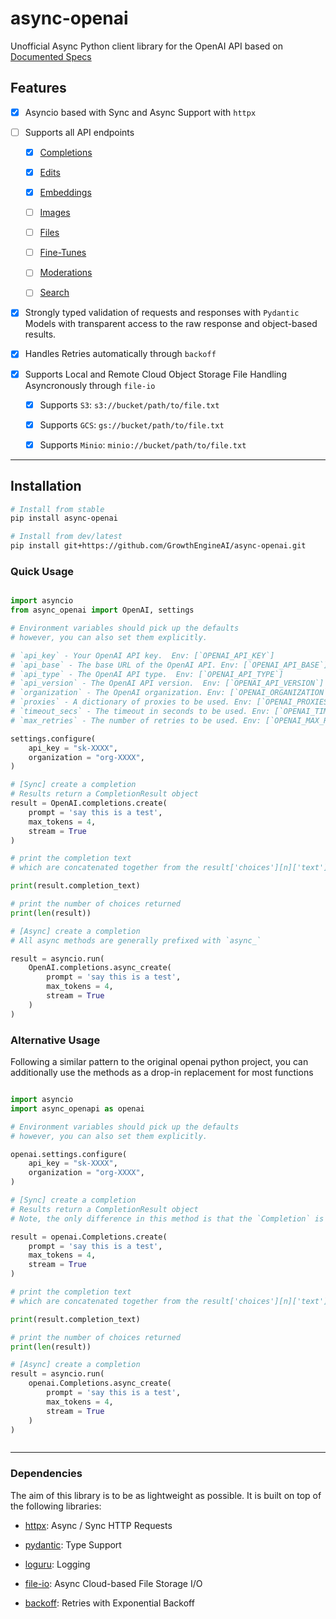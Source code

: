 # async-openai
 Unofficial Async Python client library for the OpenAI API based on [Documented Specs](https://beta.openai.com/docs/api-reference/making-requests)

## Features

- [x] Asyncio based with Sync and Async Support with `httpx`

- [ ] Supports all API endpoints

    - [x] [Completions](https://beta.openai.com/docs/api-reference/completions)
    
    - [x] [Edits](https://beta.openai.com/docs/api-reference/edits)
    
    - [x] [Embeddings](https://beta.openai.com/docs/api-reference/embeddings)

    - [ ] [Images](https://beta.openai.com/docs/api-reference/images)

    - [ ] [Files](https://beta.openai.com/docs/api-reference/files)

    - [ ] [Fine-Tunes](https://beta.openai.com/docs/api-reference/fine-tunes)

    - [ ] [Moderations](https://beta.openai.com/docs/api-reference/moderations)

    - [ ] [Search](#)

- [x] Strongly typed validation of requests and responses with `Pydantic` Models with transparent 
    access to the raw response and object-based results.

- [x] Handles Retries automatically through `backoff`

- [x] Supports Local and Remote Cloud Object Storage File Handling Asyncronously through `file-io`

    - [x] Supports `S3`: `s3://bucket/path/to/file.txt`
    
    - [x] Supports `GCS`: `gs://bucket/path/to/file.txt`

    - [x] Supports `Minio`: `minio://bucket/path/to/file.txt`

---
 
## Installation

```bash
# Install from stable
pip install async-openai

# Install from dev/latest
pip install git+https://github.com/GrowthEngineAI/async-openai.git

```

### Quick Usage

```python

import asyncio
from async_openai import OpenAI, settings

# Environment variables should pick up the defaults
# however, you can also set them explicitly.

# `api_key` - Your OpenAI API key.  Env: [`OPENAI_API_KEY`]
# `api_base` - The base URL of the OpenAI API. Env: [`OPENAI_API_BASE`]
# `api_type` - The OpenAI API type.  Env: [`OPENAI_API_TYPE`]
# `api_version` - The OpenAI API version.  Env: [`OPENAI_API_VERSION`]
# `organization` - The OpenAI organization. Env: [`OPENAI_ORGANIZATION`]
# `proxies` - A dictionary of proxies to be used. Env: [`OPENAI_PROXIES`]
# `timeout_secs` - The timeout in seconds to be used. Env: [`OPENAI_TIMEOUT_SECS`]
# `max_retries` - The number of retries to be used. Env: [`OPENAI_MAX_RETRIES`]

settings.configure(
    api_key = "sk-XXXX",
    organization = "org-XXXX",
)

# [Sync] create a completion
# Results return a CompletionResult object
result = OpenAI.completions.create(
    prompt = 'say this is a test',
    max_tokens = 4,
    stream = True
)

# print the completion text
# which are concatenated together from the result['choices'][n]['text']

print(result.completion_text)

# print the number of choices returned
print(len(result))

# [Async] create a completion
# All async methods are generally prefixed with `async_`

result = asyncio.run(
    OpenAI.completions.async_create(
        prompt = 'say this is a test',
        max_tokens = 4,
        stream = True
    )
)

```

### Alternative Usage

Following a similar pattern to the original openai python project, you can additionally use the methods as a drop-in replacement for most functions

```python

import asyncio
import async_openapi as openai

# Environment variables should pick up the defaults
# however, you can also set them explicitly.

openai.settings.configure(
    api_key = "sk-XXXX",
    organization = "org-XXXX",
)

# [Sync] create a completion
# Results return a CompletionResult object
# Note, the only difference in this method is that the `Completion` is capitalized to match the OpenAI API

result = openai.Completions.create(
    prompt = 'say this is a test',
    max_tokens = 4,
    stream = True
)

# print the completion text
# which are concatenated together from the result['choices'][n]['text']

print(result.completion_text)

# print the number of choices returned
print(len(result))

# [Async] create a completion
result = asyncio.run(
    openai.Completions.async_create(
        prompt = 'say this is a test',
        max_tokens = 4,
        stream = True
    )
)



```

---

### Dependencies

The aim of this library is to be as lightweight as possible. It is built on top of the following libraries:

- [httpx](https://www.python-httpx.org/): Async / Sync HTTP Requests

- [pydantic](https://pydantic-docs.helpmanual.io/): Type Support

- [loguru](https://github.com/Delgan/loguru): Logging

- [file-io](https://github.com/trisongz/file-io): Async Cloud-based File Storage I/O

- [backoff](https://github.com/litl/backoff): Retries with Exponential Backoff


